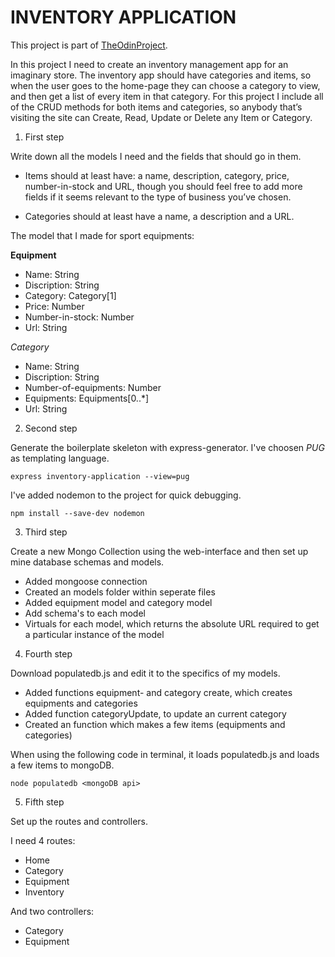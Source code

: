 # INVENTORY APPLICATION

This project is part of <a href='https://www.theodinproject.com/lessons/nodejs-inventory-application'>TheOdinProject</a>.

In this project I need to create an inventory management app for an imaginary store. The inventory app should have categories and items, so when the user goes to the home-page they can choose a category to view, and then get a list of every item in that category. For this project I include all of the CRUD methods for both items and categories, so anybody that’s visiting the site can Create, Read, Update or Delete any Item or Category.

1. First step

Write down all the models I need and the fields that should go in them.

- Items should at least have: a name, description, category, price, number-in-stock and URL, though you should feel free to add more fields if it seems relevant to the type of business you’ve chosen.

- Categories should at least have a name, a description and a URL.

The model that I made for sport equipments:

**Equipment**
- Name: String
- Discription: String
- Category: Category[1]
- Price: Number
- Number-in-stock: Number
- Url: String

*Category*
- Name: String
- Discription: String
- Number-of-equipments: Number
- Equipments: Equipments[0..*]
- Url: String

2. Second step

Generate the boilerplate skeleton with express-generator. I've choosen *PUG* as templating language.

```
express inventory-application --view=pug
```

I've added nodemon to the project for quick debugging.

```
npm install --save-dev nodemon
```

3. Third step

Create a new Mongo Collection using the web-interface and then set up mine database schemas and models.

- Added mongoose connection
- Created an models folder within seperate files
- Added equipment model and category model
- Add schema's to each model
- Virtuals for each model, which returns the absolute URL required to get a particular instance of the model

4. Fourth step

Download populatedb.js and edit it to the specifics of my models.

- Added functions equipment- and category create, which creates equipments and categories
- Added function categoryUpdate, to update an current category
- Created an function which makes a few items (equipments and categories)

When using the following code in terminal, it loads populatedb.js and loads a few items to mongoDB.

```
node populatedb <mongoDB api>
```

5. Fifth step

Set up the routes and controllers.

I need 4 routes:
- Home
- Category
- Equipment
- Inventory

And two controllers:
- Category
- Equipment
